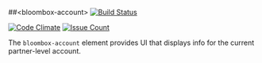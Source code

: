 
##&lt;bloombox-account&gt;  [![Build Status](https://buildbot.hq.mm-corp.systems/jenkins/buildStatus/icon?job=Bloombox/elements/bloombox-account)](https://buildbot.hq.mm-corp.systems/jenkins/job/Bloombox/elements/bloombox-account)

[![Code Climate](https://codeclimate.com/repos/58a2030b7f8b6f38ab000001/badges/1479fdef59660172ff40/gpa.svg)](https://codeclimate.com/repos/58a2030b7f8b6f38ab000001/feed) [![Issue Count](https://codeclimate.com/repos/58a2030b7f8b6f38ab000001/badges/1479fdef59660172ff40/issue_count.svg)](https://codeclimate.com/repos/58a2030b7f8b6f38ab000001/feed)

The `bloombox-account` element provides UI that displays info for the current partner-level account.
